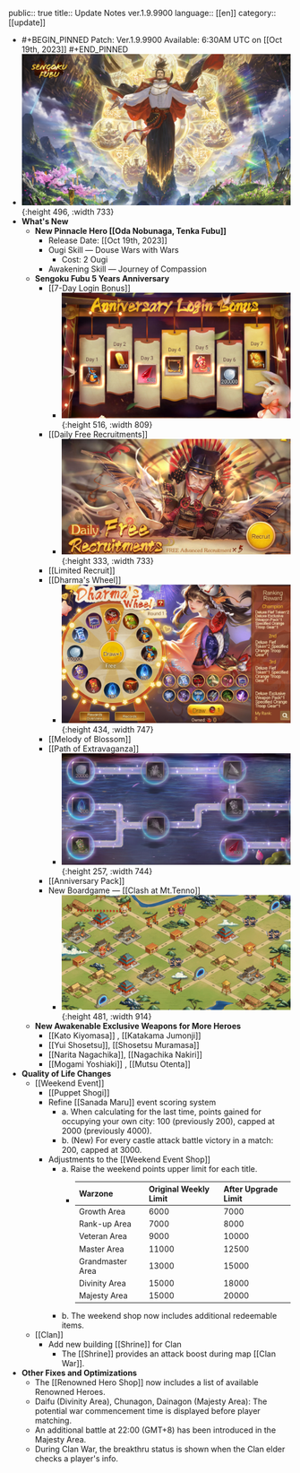 public:: true
title:: Update Notes ver.1.9.9900
language:: [[en]]
category:: [[update]]

- #+BEGIN_PINNED
  Patch: Ver.1.9.9900
  Available: 6:30AM UTC on [[Oct 19th, 2023]] 
  #+END_PINNED
- ![pinnacle_oda-nobunaga.jpg](../assets/pinnacle_oda-nobunaga_1697642193691_0.jpg){:height 496, :width 733}
- **What's New**
	- **New Pinnacle Hero [[Oda Nobunaga, Tenka Fubu]]**
		- Release Date: [[Oct 19th, 2023]]
		- Ougi Skill — Douse Wars with Wars
			- Cost: 2 Ougi
		- Awakening Skill — Journey of Compassion
	- **Sengoku Fubu 5 Years Anniversary**
		- [[7-Day Login Bonus]]
			- ![image.png](../assets/image_1697641595133_0.png){:height 516, :width 809}
		- [[Daily Free Recruitments]]
			- ![image.png](../assets/image_1697641716249_0.png){:height 333, :width 733}
		- [[Limited Recruit]]
		- [[Dharma's Wheel]]
			- ![image.png](../assets/image_1697641685842_0.png){:height 434, :width 747}
		- [[Melody of Blossom]]
		- [[Path of Extravaganza]]
			- ![image.png](../assets/image_1697641630497_0.png){:height 257, :width 744}
		- [[Anniversary Pack]]
		- New Boardgame — [[Clash at Mt.Tenno]]
			- ![image.png](../assets/image_1697641867648_0.png){:height 481, :width 914}
	- **New Awakenable Exclusive Weapons for More Heroes**
		- [[Kato Kiyomasa]]	, [[Katakama Jumonji]]
		- [[Yui Shosetsu]], [[Shosetsu Muramasa]]
		- [[Narita Nagachika]], [[Nagachika Nakiri]]
		- [[Mogami Yoshiaki]]	, [[Mutsu Otenta]]
- **Quality of Life Changes**
	- [[Weekend Event]]
		- [[Puppet Shogi]]
		- Refine [[Sanada Maru]] event scoring system
			- a. When calculating for the last time, points gained for occupying your own city: 100 (previously 200), capped at 2000 (previously 4000).
			- b. (New) For every castle attack battle victory in a match: 200, capped at 3000.
		- Adjustments to the [[Weekend Event Shop]]
			- a. Raise the weekend points upper limit for each title.
				- | Warzone | Original Weekly Limit | After Upgrade Limit |
				  | --------------------- | --------------------- | ------------------- |
				  | Growth Area   | 6000                  | 7000                |
				  | Rank-up Area | 7000                  | 8000                |
				  | Veteran Area   | 9000                  | 10000               |
				  | Master Area   | 11000                 | 12500               |
				  | Grandmaster Area | 13000               | 15000               |
				  | Divinity Area | 15000                 | 18000               |
				  | Majesty Area | 15000                 | 20000               |
			- b. The weekend shop now includes additional redeemable items.
	- [[Clan]]
		- Add new building [[Shrine]] for Clan
			- The [[Shrine]] provides an attack boost during map [[Clan War]].
- **Other Fixes and Optimizations**
	- The [[Renowned Hero Shop]] now includes a list of available Renowned Heroes.
	- Daifu (Divinity Area), Chunagon, Dainagon (Majesty Area): The potential war commencement time is displayed before player matching.
	- An additional battle at 22:00 (GMT+8) has been introduced in the Majesty Area.
	- During Clan War, the breakthru status is shown when the Clan elder checks a player's info.